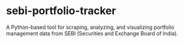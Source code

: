 # sebi-portfolio-tracker
 A Python-based tool for scraping, analyzing, and visualizing portfolio management data from SEBI (Securities and Exchange Board of India).
